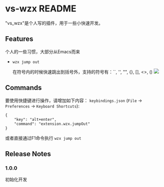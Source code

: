 # vs-wzx README

"vs_wzx"是个人写的插件，用于一些小快速开发。

## Features
个人的一些习惯，大部分从Emacs而来

- `wzx jump out`

    在符号内的时候快速跳出到括号外，支持的符号有：``, '', "", {}, [], <>, ()
    ![](https://media.giphy.com/media/l0HlFPNndZgxEHV6w/source.gif)




## Commands

要使用快捷键进行操作，请增加如下内容： `keybindings.json` (`File` -> `Preferences` -> `Keyboard Shortcuts`):

    {
        "key": "alt+enter",
        "command": "extension.wzx.jumpOut"
    }

或者直接通过F1命令执行 ``wzx jump out``


## Release Notes

### 1.0.0

初始化开发
